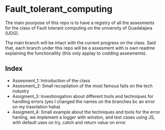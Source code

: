 # Fault_tolerant_computing

The main pourpose of this repo is to have a registry of all the assesments for the class of Fault tolerant computing on the university of Guadalajara (UDG).

Tha main branch will be intact with the current progress on the class. Said that, each branch under this repo will be a assesment with is own readme explaining the functionallity (this only applay to codding assesments).

 ## Index
 - Assesment_1: Introduction of the class 
 - Assesment_2: Small recopilation of the most famous fails on the tech industry
 - Assigment_3: Investiongation about different tools and techniques for handling errors (yes I changed the names on the branches bc an error on my trasnlation haha)
 - Assigment_4: Small example about the techniques and tools for the error hanling, we implement a logger with winston, and test cases using JS, with default uses on try, catch and return value on error